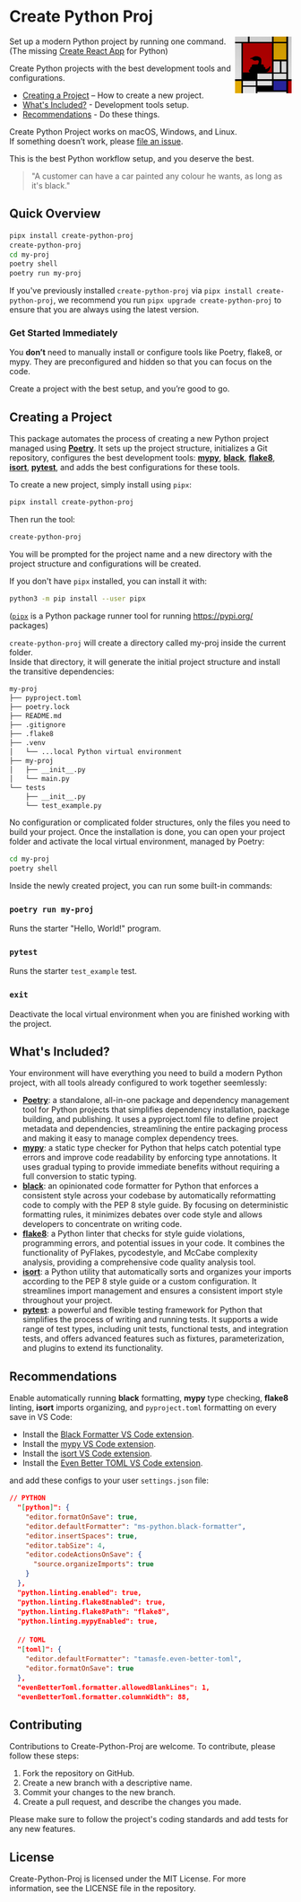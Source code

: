 # Create Python Proj

<img alt="Logo" align="right" src="https://github.com/wiresv/create-python-proj/blob/main/logo.png?raw=true" width="20%" />

Set up a modern Python project by running one command.<br>
(The missing [Create React App](https://github.com/facebook/create-react-app) for Python)

Create Python projects with the best development tools and configurations.

- [Creating a Project](#creating-a-project) – How to create a new project.
- [What's Included?](#whats-included) - Development tools setup.
- [Recommendations](#recommendations) - Do these things.

Create Python Project works on macOS, Windows, and Linux.<br>
If something doesn’t work, please [file an issue](https://github.com/wiresv/create-python-proj/issues/new).<br>

This is the best Python workflow setup, and you deserve the best.

> "A customer can have a car painted any colour he wants, as long as it's black."

## Quick Overview

```sh
pipx install create-python-proj
create-python-proj
cd my-proj
poetry shell
poetry run my-proj
```

If you've previously installed `create-python-proj` via `pipx install create-python-proj`, we recommend you run `pipx upgrade create-python-proj` to ensure that you are always using the latest version.

### Get Started Immediately

You **don’t** need to manually install or configure tools like Poetry, flake8, or mypy.
They are preconfigured and hidden so that you can focus on the code.

Create a project with the best setup, and you’re good to go.

## Creating a Project

This package automates the process of creating a new Python project managed using [**Poetry**](https://python-poetry.org/docs/). It sets up the project structure, initializes a Git repository, configures the best development tools: [**mypy**](https://github.com/python/mypy), [**black**](https://github.com/psf/black), [**flake8**](https://github.com/PyCQA/flake8), [**isort**](https://pycqa.github.io/isort/), [**pytest**](https://docs.pytest.org/), and adds the best configurations for these tools.

To create a new project, simply install using `pipx`:

```bash
pipx install create-python-proj
```

Then run the tool:

```bash
create-python-proj
```

You will be prompted for the project name and a new directory with the project structure and configurations will be created.

If you don't have `pipx` installed, you can install it with:

```bash
python3 -m pip install --user pipx
```

([`pipx`](https://github.com/pypa/pipx) is a Python package runner tool for running https://pypi.org/ packages)

`create-python-proj` will create a directory called my-proj inside the current folder.<br>
Inside that directory, it will generate the initial project structure and install the transitive dependencies:

```
my-proj
├── pyproject.toml
├── poetry.lock
├── README.md
├── .gitignore
├── .flake8
├── .venv
│   └── ...local Python virtual environment
├── my-proj
│   ├── __init__.py
│   └── main.py
└── tests
    ├── __init__.py
    └── test_example.py
```

No configuration or complicated folder structures, only the files you need to build your project.
Once the installation is done, you can open your project folder and activate the local virtual environment, managed by Poetry:

```bash
cd my-proj
poetry shell
```

Inside the newly created project, you can run some built-in commands:

### `poetry run my-proj`

Runs the starter "Hello, World!" program.

### `pytest`

Runs the starter `test_example` test.

### `exit`

Deactivate the local virtual environment when you are finished working with the project.

## What's Included?

Your environment will have everything you need to build a modern Python project, with all tools already configured to work together seemlessly:

- [**Poetry**](https://python-poetry.org/docs/): a standalone, all-in-one package and dependency management tool for Python projects that simplifies dependency installation, package building, and publishing. It uses a pyproject.toml file to define project metadata and dependencies, streamlining the entire packaging process and making it easy to manage complex dependency trees.
- [**mypy**](https://github.com/python/mypy): a static type checker for Python that helps catch potential type errors and improve code readability by enforcing type annotations. It uses gradual typing to provide immediate benefits without requiring a full conversion to static typing.
- [**black**](https://github.com/psf/black): an opinionated code formatter for Python that enforces a consistent style across your codebase by automatically reformatting code to comply with the PEP 8 style guide. By focusing on deterministic formatting rules, it minimizes debates over code style and allows developers to concentrate on writing code.
- [**flake8**](https://github.com/PyCQA/flake8): a Python linter that checks for style guide violations, programming errors, and potential issues in your code. It combines the functionality of PyFlakes, pycodestyle, and McCabe complexity analysis, providing a comprehensive code quality analysis tool.
- [**isort**](https://pycqa.github.io/isort/): a Python utility that automatically sorts and organizes your imports according to the PEP 8 style guide or a custom configuration. It streamlines import management and ensures a consistent import style throughout your project.
- [**pytest**](https://docs.pytest.org/): a powerful and flexible testing framework for Python that simplifies the process of writing and running tests. It supports a wide range of test types, including unit tests, functional tests, and integration tests, and offers advanced features such as fixtures, parameterization, and plugins to extend its functionality.

## Recommendations

Enable automatically running **black** formatting, **mypy** type checking, **flake8** linting, **isort** imports organizing, and `pyproject.toml` formatting on every save in VS Code:

- Install the [Black Formatter VS Code extension](https://marketplace.visualstudio.com/items?itemName=ms-python.black-formatter).
- Install the [mypy VS Code extension](https://marketplace.visualstudio.com/items?itemName=matangover.mypy).
- Install the [isort VS Code extension](https://marketplace.visualstudio.com/items?itemName=ms-python.isort).
- Install the [Even Better TOML VS Code extension](https://marketplace.visualstudio.com/items?itemName=tamasfe.even-better-toml).

and add these configs to your user `settings.json` file:

```json
// PYTHON
  "[python]": {
    "editor.formatOnSave": true,
    "editor.defaultFormatter": "ms-python.black-formatter",
    "editor.insertSpaces": true,
    "editor.tabSize": 4,
    "editor.codeActionsOnSave": {
      "source.organizeImports": true
    }
  },
  "python.linting.enabled": true,
  "python.linting.flake8Enabled": true,
  "python.linting.flake8Path": "flake8",
  "python.linting.mypyEnabled": true,

  // TOML
  "[toml]": {
    "editor.defaultFormatter": "tamasfe.even-better-toml",
    "editor.formatOnSave": true
  },
  "evenBetterToml.formatter.allowedBlankLines": 1,
  "evenBetterToml.formatter.columnWidth": 88,
```

## Contributing

Contributions to Create-Python-Proj are welcome. To contribute, please follow these steps:

1. Fork the repository on GitHub.
2. Create a new branch with a descriptive name.
3. Commit your changes to the new branch.
4. Create a pull request, and describe the changes you made.

Please make sure to follow the project's coding standards and add tests for any new features.

## License

Create-Python-Proj is licensed under the MIT License. For more information, see the LICENSE file in the repository.
